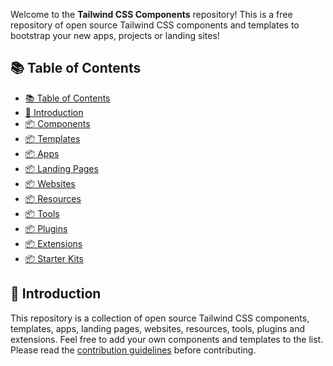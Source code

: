 Welcome to the **Tailwind CSS Components** repository! This is a free repository of open source Tailwind CSS components and templates to bootstrap your new apps, projects or landing sites!

## 📚 Table of Contents

- [📚 Table of Contents](#-table-of-contents)
- [📖 Introduction](#-introduction)
- [📦 Components](#-components)
- [📦 Templates](#-templates)
- [📦 Apps](#-apps)
- [📦 Landing Pages](#-landing-pages)
- [📦 Websites](#-websites)
- [📦 Resources](#-resources)
- [📦 Tools](#-tools)
- [📦 Plugins](#-plugins)
- [📦 Extensions](#-extensions)
- [📦 Starter Kits](#-starter-kits)

## 📖 Introduction

This repository is a collection of open source Tailwind CSS components, templates, apps, landing pages, websites, resources, tools, plugins and extensions. Feel free to add your own components and templates to the list. Please read the [contribution guidelines](CONTRIBUTING.md) before contributing.

